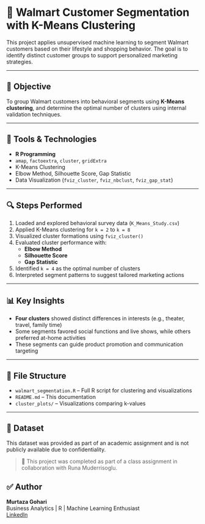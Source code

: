 # 🛒 Walmart Customer Segmentation with K-Means Clustering

This project applies unsupervised machine learning to segment Walmart customers based on their lifestyle and shopping behavior. The goal is to identify distinct customer groups to support personalized marketing strategies.

---

## 📌 Objective

To group Walmart customers into behavioral segments using **K-Means clustering**, and determine the optimal number of clusters using internal validation techniques.

---

## 🧰 Tools & Technologies
- **R Programming**
- `amap`, `factoextra`, `cluster`, `gridExtra`
- K-Means Clustering
- Elbow Method, Silhouette Score, Gap Statistic
- Data Visualization (`fviz_cluster`, `fviz_nbclust`, `fviz_gap_stat`)

---

## 🔍 Steps Performed
1. Loaded and explored behavioral survey data (`K_Means_Study.csv`)
2. Applied K-Means clustering for `k = 2` to `k = 8`
3. Visualized cluster formations using `fviz_cluster()`
4. Evaluated cluster performance with:
   - **Elbow Method**
   - **Silhouette Score**
   - **Gap Statistic**
5. Identified `k = 4` as the optimal number of clusters
6. Interpreted segment patterns to suggest tailored marketing actions

---

## 📊 Key Insights
- **Four clusters** showed distinct differences in interests (e.g., theater, travel, family time)
- Some segments favored social functions and live shows, while others preferred at-home activities
- These segments can guide product promotion and communication targeting

---

## 📁 File Structure
- `walmart_segmentation.R` – Full R script for clustering and visualizations
- `README.md` – This documentation
- `cluster_plots/` – Visualizations comparing k-values

---
## 📂 Dataset
This dataset was provided as part of an academic assignment and is not publicly available due to confidentiality.

> 📄 This project was completed as part of a class assignment in collaboration with Runa Muderrisoglu.


## ✅ Author  
**Murtaza Gohari**  
Business Analytics | R | Machine Learning Enthusiast  
[LinkedIn](https://www.linkedin.com/in/murtaza-gohari4747)
